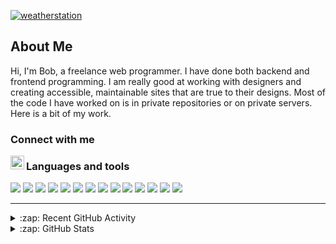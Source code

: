 [![weatherstation](https://img.shields.io/website?label=weather%20station&url=https%3A%2F%2Fbob.webguy.pw)](https://bob.webguy.pw)

## About Me

Hi, I'm Bob, a freelance web programmer. I have done both backend and frontend programming. I am really good at working with designers and creating accessible, maintainable sites that are true to their designs. Most of the code I have worked on is in private repositories or on private servers. Here is a bit of my work.

### Connect with me

[<img align="left" alt="rabottomley | LinkedIn" width="22px" src="https://cdn.jsdelivr.net/npm/simple-icons@v3/icons/linkedin.svg" />][linkedin]

### Languages and tools

<img src="https://img.shields.io/badge/html5%20-%23E34F26.svg?&style=for-the-badge&logo=html5&logoColor=white"/>
<img src="https://img.shields.io/badge/css3%20-%231572B6.svg?&style=for-the-badge&logo=css3&logoColor=white"/>
<img src="https://img.shields.io/badge/bootstrap%20-%23563D7C.svg?&style=for-the-badge&logo=bootstrap&logoColor=white"/>
<img src="https://img.shields.io/badge/jquery%20-%230769AD.svg?&style=for-the-badge&logo=jquery&logoColor=white"/>
<img src="https://img.shields.io/badge/SASS%20-hotpink.svg?&style=for-the-badge&logo=SASS&logoColor=white"/>
<img src="https://img.shields.io/badge/javascript%20-%23323330.svg?&style=for-the-badge&logo=javascript&logoColor=%23F7DF1E"/>
<img src="https://img.shields.io/badge/node.js%20-%2343853D.svg?&style=for-the-badge&logo=node.js&logoColor=white"/>
<img src="https://img.shields.io/badge/Hugo%20-%23FF4088.svg?&style=for-the-badge&logo=hugo&logoColor=white"/>
<img src="https://img.shields.io/badge/Netlify%20-%2300C7B7.svg?&style=for-the-badge&logo=netlify&logoColor=white"/>
<img src="https://img.shields.io/badge/apache%20-%23D42029.svg?&style=for-the-badge&logo=apache&logoColor=white"/>
<img src="https://img.shields.io/badge/WordPress%20-%2321759B.svg?&style=for-the-badge&logo=wordpress&logoColor=white"/>
<img src="https://img.shields.io/badge/php-%23777BB4.svg?&style=for-the-badge&logo=php&logoColor=white"/>
<img src="https://img.shields.io/badge/mysql-%2300f.svg?&style=for-the-badge&logo=mysql&logoColor=white"/>
<img src="https://img.shields.io/badge/c%20-%2300599C.svg?&style=for-the-badge&logo=c&logoColor=white"/>

<br>

---

<details>
  <summary>:zap: Recent GitHub Activity</summary>

<!--START_SECTION:activity-->

1. ❗️ Opened issue [#95](https://github.com/jGleitz/markdown-it-kbd/issues/95) in [jGleitz/markdown-it-kbd](https://github.com/jGleitz/markdown-it-kbd)
<!--END_SECTION:activity-->

</details>

<details>
  <summary>:zap: GitHub Stats</summary>

  <img align="left" alt="rbottomley's GitHub Stats" src="https://github-readme-stats.rbottomley.vercel.app/api?username=rbottomley&show_icons=true&hide_border=true&count_private=true" />

</details>

[linkedin]: https://linkedin.com/in/rabottomley
[weatherstation]: https://bob.webguy.pw
